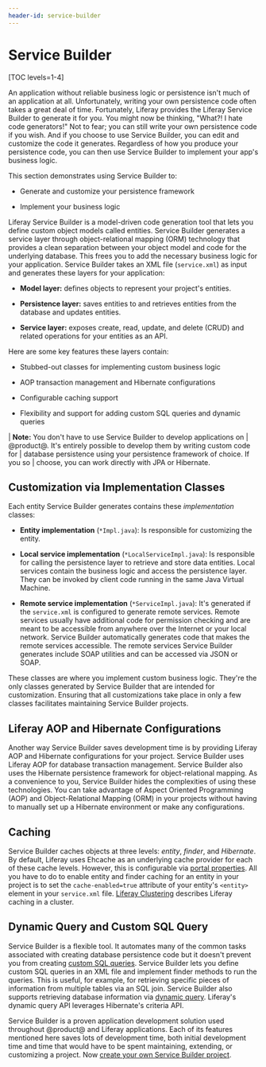 ```yaml
---
header-id: service-builder
---
```


# Service Builder

[TOC levels=1-4]

An application without reliable business logic or persistence isn't much of an
application at all. Unfortunately, writing your own persistence code often takes
a great deal of time. Fortunately, Liferay provides the Liferay Service Builder
to generate it for you. You might now be thinking, "What?! I hate code
generators!" Not to fear; you can still write your own persistence code if you
wish. And if you choose to use Service Builder, you can edit and customize the
code it generates. Regardless of how you produce your persistence code, you can
then use Service Builder to implement your app's business logic. 

This section demonstrates using Service Builder to:

-   Generate and customize your persistence framework

-   Implement your business logic

Liferay Service Builder is a model-driven code generation tool that lets you
define custom object models called entities. Service Builder generates a service
layer through object-relational mapping (ORM) technology that provides a clean
separation between your object model and code for the underlying database. This
frees you to add the necessary business logic for your application. Service
Builder takes an XML file (`service.xml`) as input and generates these layers
for your application: 

-   **Model layer:** defines objects to represent your project's entities. 

-   **Persistence layer:** saves entities to and retrieves entities from the 
    database and updates entities. 

-   **Service layer:** exposes create, read, update, and delete (CRUD) and 
    related operations for your entities as an API. 

Here are some key features these layers contain: 

-   Stubbed-out classes for implementing custom business logic 

-   AOP transaction management and Hibernate configurations 

-   Configurable caching support 

-   Flexibility and support for adding custom SQL queries and dynamic queries 

| **Note:** You don't have to use Service Builder to develop applications on
| @product@. It's entirely possible to develop them by writing custom code for
| database persistence using your persistence framework of choice. If you so
| choose, you can work directly with JPA or Hibernate.

## Customization via Implementation Classes

Each entity Service Builder generates contains these *implementation* classes: 

-   **Entity implementation** (`*Impl.java`): Is responsible for customizing 
    the entity. 

-   **Local service implementation** (`*LocalServiceImpl.java`): Is responsible 
    for calling the persistence layer to retrieve and store data entities. Local
    services contain the business logic and access the persistence layer. They
    can be invoked by client code running in the same Java Virtual Machine. 

-   **Remote service implementation** (`*ServiceImpl.java`): It's generated if 
    the `service.xml` is configured to generate remote services. Remote services
    usually have additional code for permission checking and are meant to be
    accessible from anywhere over the Internet or your local network. Service
    Builder automatically generates code that makes the remote services
    accessible. The remote services Service Builder generates include SOAP
    utilities and can be accessed via JSON or SOAP. 

These classes are where you implement custom business logic. They're the only
classes generated by Service Builder that are intended for customization.
Ensuring that all customizations take place in only a few classes facilitates
maintaining Service Builder projects. 

## Liferay AOP and Hibernate Configurations 

Another way Service Builder saves development time is by providing Liferay AOP
and Hibernate configurations for your project. Service Builder uses Liferay AOP
for database transaction management. Service Builder also uses the Hibernate
persistence framework for object-relational mapping. As a convenience to you,
Service Builder hides the complexities of using these technologies. You can take
advantage of Aspect Oriented Programming (AOP) and Object-Relational Mapping
(ORM) in your projects without having to manually set up a Hibernate environment
or make any configurations. 

## Caching 

Service Builder caches objects at three levels: *entity*, *finder*, and
*Hibernate*. By default, Liferay uses Ehcache as an underlying cache provider
for each of these cache levels. However, this is configurable via [portal
properties](/docs/7-2/deploy/-/knowledge_base/d/portal-properties). All you have
to do to enable entity and finder caching for an entity in your project is to
set the `cache-enabled=true` attribute of your entity's `<entity>` element in
your `service.xml` file.  [Liferay
Clustering](/docs/7-2/deploy/-/knowledge_base/d/enabling-cluster-link) describes
Liferay caching in a cluster. 

## Dynamic Query and Custom SQL Query

Service Builder is a flexible tool. It automates many of the common tasks
associated with creating database persistence code but it doesn't prevent you
from creating [custom SQL
queries](/docs/7-2/appdev/-/knowledge_base/a/custom-sql). Service Builder lets
you define custom SQL queries in an XML file and implement finder methods
to run the queries. This is useful, for example, for retrieving specific pieces
of information from multiple tables via an SQL join. Service Builder also
supports retrieving database information via [dynamic
query](/docs/7-2/appdev/-/knowledge_base/a/dynamic-query). Liferay's dynamic
query API leverages Hibernate's criteria API. 

Service Builder is a proven application development solution used throughout
@product@ and Liferay applications. Each of its features mentioned here saves
lots of development time, both initial development time and time that would have
to be spent maintaining, extending, or customizing a project. Now [create your
own Service Builder
project](/docs/7-2/appdev/-/knowledge_base/a/creating-a-service-builder-project). 
